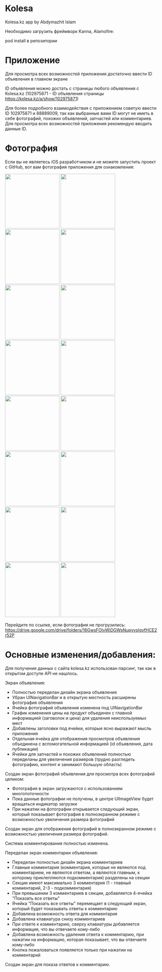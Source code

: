 # Kolesa
Kolesa.kz app by Abdymazhit Islam

Необходимо загрузить фреймворк Kanna, Alamofire:

pod install в репозитории

# Приложение
Для просмотра всех возможностей приложения достаточно ввести ID объявления в главном экране

ID объявления можно достать с страницы любого объявления с Kolesa.kz (102975871 - ID объявления страницы https://kolesa.kz/a/show/102975871) 

Для более подробного взаимодействия с приложением советую ввести ID 102975871 и 88889009, так как выбранные вами ID могут не иметь в себе фотографий, похожих объявлений, запчастей или комментариев. Для просмотра всех возможностей приложения рекомендую вводить данные ID.

# Фотография

Если вы не являетесь iOS разработчиком и не можете запустить проект с GitHub, вот вам фотография приложения для ознакомления:

<img src="https://drive.google.com/u/0/uc?id=1Uh4JRI797cjzTEsCqqWbYtlpo7pWf-PN&" width="180">  <img src="https://drive.google.com/u/0/uc?id=1okWYpt5qb_CFOnqjl6-HakN1NgPfRLuk&" width="180">
<img src="https://drive.google.com/u/0/uc?id=1J2O-lSePbP_TI7-ljomtQKYqBQ4lkf72&" width="180">
<img src="https://drive.google.com/u/0/uc?id=170H-A7NX2ojT54G-MKCc6PkY7lFCrJWZ&" width="180">
<img src="https://drive.google.com/u/0/uc?id=1v09pxiQtnxAIeIw_mwxewOEg0gMWRlsi&" width="180">
<img src="https://drive.google.com/u/0/uc?id=1MeCMQnkxod3c-SBUE8gTsfZpo7roGUKM&" width="180">
<img src="https://drive.google.com/u/0/uc?id=1XUwZl2_G6kJyqPQgeCGiPe9sbxaSx1gG&" width="180">
<img src="https://drive.google.com/u/0/uc?id=1lSw330pVlHpkb2RksBcBnJlgOs8ctimu&" width="180">
<img src="https://drive.google.com/u/0/uc?id=1m9-wIzxwIaqO58EV9MVQPCDbxT2fwtBC&" width="180">
<img src="https://drive.google.com/u/0/uc?id=1FP7AMVXLFGcKQswcPGBYp6BCcF22mOUL&" width="180">
<img src="https://drive.google.com/u/0/uc?id=1ii3e3_QdMoFkdS4BZj5h9HfRCcKV_CQn&" width="180">
<img src="https://drive.google.com/u/0/uc?id=1L1tuhHTBFij7PBV2LPDuYbBwJYfYleaP&" width="180">
<img src="https://drive.google.com/u/0/uc?id=1Ad6pG-hISis4AoG4g5EtJfJZZmrvs7MP&" width="180">
<img src="https://drive.google.com/u/0/uc?id=1muzKTnsF2imlEtIkuH0rTBvKLSdiipay&" width="180">
<img src="https://drive.google.com/u/0/uc?id=1d7JcsjR8QQSWAjfO81MG_zI0t3B728XV&" width="180">
<img src="https://drive.google.com/u/0/uc?id=1funxvarAu11LqavC1Ym0x91cvV7eyzy2&" width="180">

Перейдите по ссылке, если фотография не прогрузились: https://drive.google.com/drive/folders/16GwsFOlvWiDGWsNupyvslgvfHCE2r52P

# Основные изменения/добавления:

Для получения данных с сайта kolesa.kz использован парсинг, так как в открытом доступе API не нашлось.

Экран объявления:
- Полностью переделан дизайн экрана объявления
- Убран UINavigationBar и в открытую местность расширены фотография объявления
- Ячейка фотографий объявления изменена под UINavigationBar
- График изменения цены на продукт объединен с главной информацией (заговолок и цена) для удаления неиспользуемых мест
- Добавлены заголовки под ячейки, которые ясно выражают мысль приложения
- Отдельная ячейка для отображения просмотров объявления объединена с вспомогательной информацией (id объявления, дата публикации)
- Ячейки для запчастей и похожих объявлений полностью переделаны для увеличения размеров (трудно разгледеть фотографию, контент и занимают большую область)

Создан экран фотографий объявления для просмотра всех фотографий целиком:
- Фотография в экран загружаются с использованием многопоточности
- Пока данные фотографии не получены, в центре UIImageView будет вращаться индикатор загрузки
- При нажатии на фотографии открывается следующий экран, который показывает фотография в полноэкранном режиме с возможностью увеличения размера фотографий

Создан экран для отображения фотографий в полноэкранном режиме с возможностью увеличения размера фотографий.

Система комментирования полностью изменена.

Переделан экран комментарии объявления:
- Переделан полностью дизайн экрана комментариев
- Главные комментария (комментария, которые не являются под комментарием, не являются ответом, а являются главным, к которому приклепляются подкомментария) разделены на секции
- Секции имеют максимально 3 комментария (1 - главный комментарий, 2-3 - подкомментария)
- При превышении 3 комментариев в секции, добавляется 4-ячейка "Показать все ответы"
- Ячейка "Показать все ответы" перемещает в следующий экран, который будет показывать ответы к комментарию
- Добавлена возможность ответа для комментария
- Добавлена клавиатура снизу комментариев
- При ответе к комментарию, сверху клавиатуры добавляется информация, что вы отвечаете кому-либо
- Добавлена возможность удаления ответа к комментарию, при нажатии на информацию, которая показывает, что вы отвечаете кому-либо
- Кнопка пожаловаться появляется только при нажатии на комментарий

Создан экран для показа ответов к комментарию.
